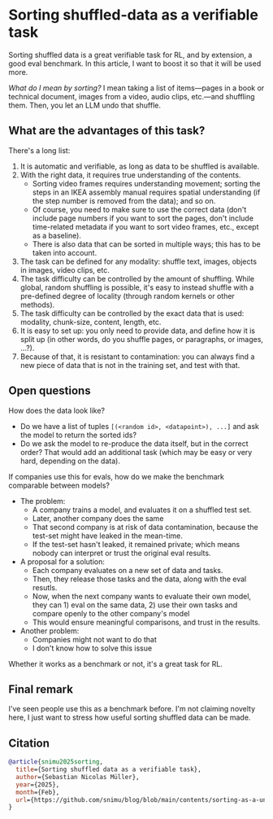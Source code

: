 # Sorting shuffled-data as a verifiable task

Sorting shuffled data is a great verifiable task for RL, and by extension, a good eval benchmark. In this article, I want to boost it so that it will be used more.

*What do I mean by sorting?* I mean taking a list of items&mdash;pages in a book or technical document, images from a video, audio clips, etc.&mdash;and shuffling them. Then, you let an LLM undo that shuffle.

## What are the advantages of this task?

There's a long list:

1. It is automatic and verifiable, as long as data to be shuffled is available.
2. With the right data, it requires true understanding of the contents.
    - Sorting video frames requires understanding movement; sorting the steps in an IKEA assembly manual requires spatial understanding (if the step number is removed from the data); and so on.
    - Of course, you need to make sure to use the correct data (don't include page numbers if you want to sort the pages, don't include time-related metadata if you want to sort video frames, etc., except as a baseline).
    - There is also data that can be sorted in multiple ways; this has to be taken into account.
3. The task can be defined for any modality: shuffle text, images, objects in images, video clips, etc.
4. The task difficulty can be controlled by the amount of shuffling. While global, random shuffling is possible, it's easy to instead shuffle with a pre-defined degree of locality (through random kernels or other methods).
5. The task difficulty can be controlled by the exact data that is used: modality, chunk-size, content, length, etc.
6. It is easy to set up: you only need to provide data, and define how it is split up (in other words, do you shuffle pages, or paragraphs, or images, ...?).
7. Because of that, it is resistant to contamination: you can always find a new piece of data that is not in the training set, and test with that.

## Open questions

How does the data look like?

- Do we have a list of tuples `[(<random id>, <datapoint>), ...]` and ask the model to return the sorted ids?
- Do we ask the model to re-produce the data itself, but in the correct order? That would add an additional task (which may be easy or very hard, depending on the data).

If companies use this for evals, how do we make the benchmark comparable between models?

- The problem:
  - A company trains a model, and evaluates it on a shuffled test set.
  - Later, another company does the same
  - That second company is at risk of data contamination, because the test-set might have leaked in the mean-time.
  - If the test-set hasn't leaked, it remained private; which means nobody can interpret or trust the original eval results.
- A proposal for a solution:
  - Each company evaluates on a new set of data and tasks.
  - Then, they release those tasks and the data, along with the eval resutls.
  - Now, when the next company wants to evaluate their own model, they can 1) eval on the same data, 2) use their own tasks and compare openly to the other company's model
  - This would ensure meaningful comparisons, and trust in the results.
- Another problem:
  - Companies might not want to do that
  - I don't know how to solve this issue

Whether it works as a benchmark or not, it's a great task for RL.

## Final remark

I've seen people use this as a benchmark before. I'm not claiming novelty here, I just want to stress how useful sorting shuffled data can be made.

## Citation

```bibtex
@article{snimu2025sorting,
  title={Sorting shuffled data as a verifiable task},
  author={Sebastian Nicolas Müller},
  year={2025},
  month={Feb},
  url={https://github.com/snimu/blog/blob/main/contents/sorting-as-a-universal-task/article.md}
}
